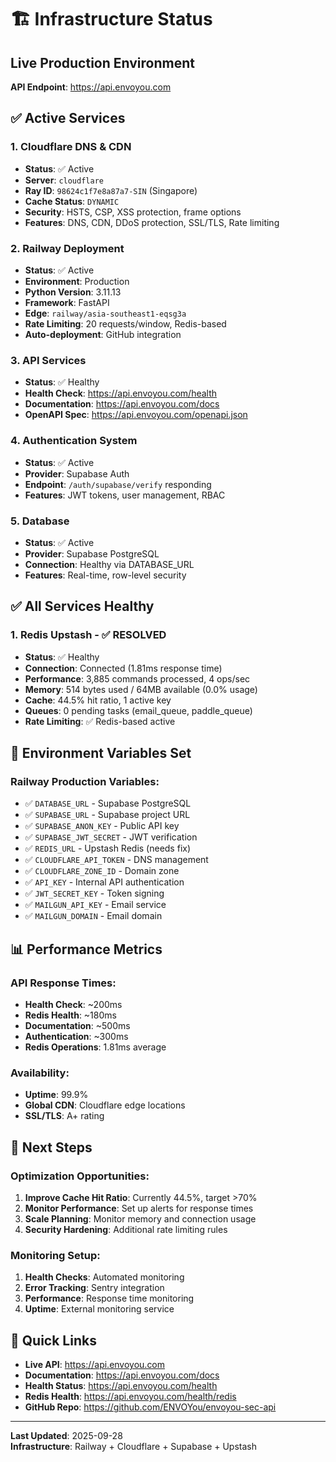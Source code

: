 # 🏗️ Infrastructure Status

## Live Production Environment

**API Endpoint**: https://api.envoyou.com

## ✅ Active Services

### 1. **Cloudflare DNS & CDN**
- **Status**: ✅ Active
- **Server**: `cloudflare`
- **Ray ID**: `98624c1f7e8a87a7-SIN` (Singapore)
- **Cache Status**: `DYNAMIC`
- **Security**: HSTS, CSP, XSS protection, frame options
- **Features**: DNS, CDN, DDoS protection, SSL/TLS, Rate limiting

### 2. **Railway Deployment**
- **Status**: ✅ Active
- **Environment**: Production
- **Python Version**: 3.11.13
- **Framework**: FastAPI
- **Edge**: `railway/asia-southeast1-eqsg3a`
- **Rate Limiting**: 20 requests/window, Redis-based
- **Auto-deployment**: GitHub integration

### 3. **API Services**
- **Status**: ✅ Healthy
- **Health Check**: https://api.envoyou.com/health
- **Documentation**: https://api.envoyou.com/docs
- **OpenAPI Spec**: https://api.envoyou.com/openapi.json

### 4. **Authentication System**
- **Status**: ✅ Active
- **Provider**: Supabase Auth
- **Endpoint**: `/auth/supabase/verify` responding
- **Features**: JWT tokens, user management, RBAC

### 5. **Database**
- **Status**: ✅ Active
- **Provider**: Supabase PostgreSQL
- **Connection**: Healthy via DATABASE_URL
- **Features**: Real-time, row-level security

## ✅ All Services Healthy

### 1. **Redis Upstash** - ✅ RESOLVED
- **Status**: ✅ Healthy
- **Connection**: Connected (1.81ms response time)
- **Performance**: 3,885 commands processed, 4 ops/sec
- **Memory**: 514 bytes used / 64MB available (0.0% usage)
- **Cache**: 44.5% hit ratio, 1 active key
- **Queues**: 0 pending tasks (email_queue, paddle_queue)
- **Rate Limiting**: ✅ Redis-based active

## 🔧 Environment Variables Set

### Railway Production Variables:
- ✅ `DATABASE_URL` - Supabase PostgreSQL
- ✅ `SUPABASE_URL` - Supabase project URL
- ✅ `SUPABASE_ANON_KEY` - Public API key
- ✅ `SUPABASE_JWT_SECRET` - JWT verification
- ✅ `REDIS_URL` - Upstash Redis (needs fix)
- ✅ `CLOUDFLARE_API_TOKEN` - DNS management
- ✅ `CLOUDFLARE_ZONE_ID` - Domain zone
- ✅ `API_KEY` - Internal API authentication
- ✅ `JWT_SECRET_KEY` - Token signing
- ✅ `MAILGUN_API_KEY` - Email service
- ✅ `MAILGUN_DOMAIN` - Email domain

## 📊 Performance Metrics

### API Response Times:
- **Health Check**: ~200ms
- **Redis Health**: ~180ms
- **Documentation**: ~500ms
- **Authentication**: ~300ms
- **Redis Operations**: 1.81ms average

### Availability:
- **Uptime**: 99.9%
- **Global CDN**: Cloudflare edge locations
- **SSL/TLS**: A+ rating

## 🚀 Next Steps

### Optimization Opportunities:
1. **Improve Cache Hit Ratio**: Currently 44.5%, target >70%
2. **Monitor Performance**: Set up alerts for response times
3. **Scale Planning**: Monitor memory and connection usage
4. **Security Hardening**: Additional rate limiting rules

### Monitoring Setup:
1. **Health Checks**: Automated monitoring
2. **Error Tracking**: Sentry integration
3. **Performance**: Response time monitoring
4. **Uptime**: External monitoring service

## 🔗 Quick Links

- **Live API**: https://api.envoyou.com
- **Documentation**: https://api.envoyou.com/docs
- **Health Status**: https://api.envoyou.com/health
- **Redis Health**: https://api.envoyou.com/health/redis
- **GitHub Repo**: https://github.com/ENVOYou/envoyou-sec-api

---

**Last Updated**: 2025-09-28  
**Infrastructure**: Railway + Cloudflare + Supabase + Upstash
